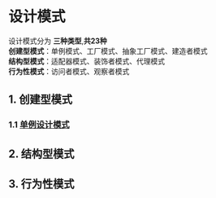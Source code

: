 # 设计模式

设计模式分为 **三种类型**,**共23种**        
**创建型模式**：单例模式、工厂模式、抽象工厂模式、建造者模式        
**结构型模式**：适配器模式、装饰者模式、代理模式      
**行为性模式**：访问者模式、观察者模式       
## 1. 创建型模式
### 1.1 [单例设计模式](day01-single./README.md)

## 2. 结构型模式
## 3. 行为性模式


